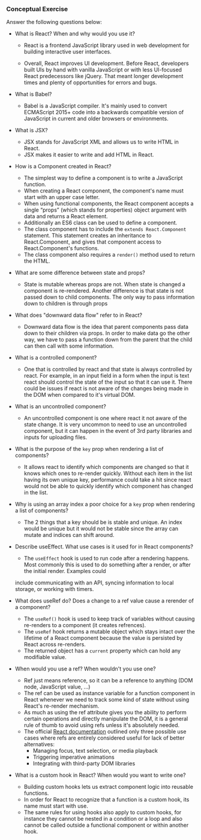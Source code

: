 ### Conceptual Exercise

Answer the following questions below:

- What is React? When and why would you use it?

  - React is a frontend JavaScript library used in web development for building interactive user interfaces.

  - Overall, React improves UI development. Before React, developers built UIs by hand with vanilla JavaScript or with less UI-focused React predecessors like jQuery. That meant longer development times and plenty of opportunities for errors and bugs.

- What is Babel?

  - Babel is a JavaScript compiler. It's mainly used to convert ECMAScript 2015+ code into a backwards compatible version of JavaScript in current and older browsers or environments.

- What is JSX?

  - JSX stands for JavaScript XML and allows us to write HTML in React.
  - JSX makes it easier to write and add HTML in React.

- How is a Component created in React?

  - The simplest way to define a component is to write a JavaScript function.
  - When creating a React component, the component's name must start with an upper case letter.
  - When using functional components, the React component accepts a single “props” (which stands for properties) object argument with data and returns a React element.
  - Additionally an ES6 class can be used to define a component.
  - The class component has to include the `extends React.Component` statement. This statement creates an inheritance to React.Component, and gives that component access to React.Component's functions.
  - The class component also requires a `render()` method used to return the HTML.

- What are some difference between state and props?

  - State is mutable whereas props are not. When state is changed a component is re-rendered. Another difference is that state is not passed down to child components. The only way to pass information down to children is through props

- What does "downward data flow" refer to in React?

  - Downward data flow is the idea that parent components pass data down to their children via props. In order to make data go the other way, we have to pass a function down from the parent that the child can then call with some information.

- What is a controlled component?

  - One that is controlled by react and that state is always controlled by react. For example, in an input field in a form when the input is text react should control the state of the input so that it can use it. There could be issues if react is not aware of the changes being made in the DOM when compared to it's virtual DOM.

- What is an uncontrolled component?

  - An uncontrolled component is one where react it not aware of the state change. It is very uncommon to need to use an uncontrolled component, but it can happen in the event of 3rd party libraries and inputs for uploading files.

- What is the purpose of the `key` prop when rendering a list of components?

  - It allows react to identify which components are changed so that it knows which ones to re-render quickly. Without each item in the list having its own unique key, performance could take a hit since react would not be able to quickly identify which component has changed in the list.

- Why is using an array index a poor choice for a `key` prop when rendering a list of components?

  - The 2 things that a key should be is stable and unique. An index would be unique but it would not be stable since the array can mutate and indices can shift around.

- Describe useEffect. What use cases is it used for in React components?

  - The `useEffect` hook is used to run code after a rendering happens. Most commonly this is used to do something after a render, or after the initial render. Examples could

  include communicating with an API, syncing information to local storage, or working with timers.

- What does useRef do? Does a change to a ref value cause a rerender of a component?

  - The `useRef()` hook is used to keep track of variables without causing re-renders to a component (it creates refrences).
  - The `useRef` hook returns a mutable object which stays intact over the lifetime of a React component because the value is persisted by React across re-renders.
  - The returned object has a `current` property which can hold any modifiable value.

- When would you use a ref? When wouldn't you use one?

  - Ref just means reference, so it can be a reference to anything (DOM node, JavaScript value, ...)
  - The ref can be used as instance variable for a function component in React whenever we need to track some kind of state without using React's re-render mechanism.
  - As much as using the ref attribute gives you the ability to perform certain operations and directly manipulate the DOM, it is a general rule of thumb to avoid using refs unless it's absolutely needed.
  - The official [React documentation](https://reactjs.org/docs/refs-and-the-dom.html) outlined only three possible use cases where refs are entirely considered useful for lack of better alternatives:
    - Managing focus, text selection, or media playback
    - Triggering imperative animations
    - Integrating with third-party DOM libraries

- What is a custom hook in React? When would you want to write one?

  - Building custom hooks lets us extract component logic into reusable functions.
  - In order for React to recognize that a function is a custom hook, its name must start with use.
  - The same rules for using hooks also apply to custom hooks, for instance they cannot be nested in a condition or a loop and also cannot be called outside a functional component or within another hook.
